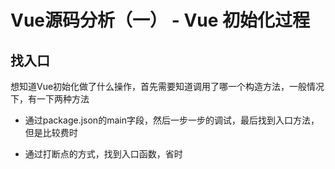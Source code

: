 # Vue源码分析（一） - Vue 初始化过程

## 找入口

想知道Vue初始化做了什么操作，首先需要知道调用了哪一个构造方法，一般情况下，有一下两种方法

* 通过package.json的main字段，然后一步一步的调试，最后找到入口方法，但是比较费时

* 通过打断点的方式，找到入口函数，省时

